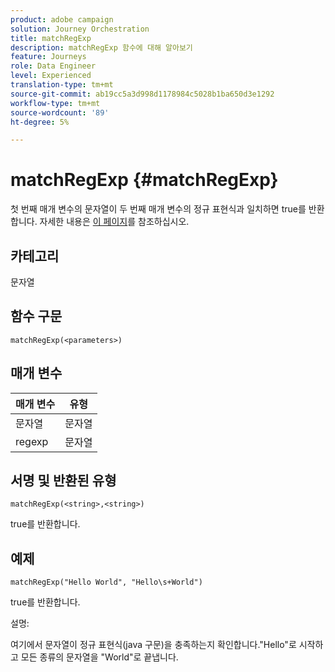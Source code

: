 ```yaml
---
product: adobe campaign
solution: Journey Orchestration
title: matchRegExp
description: matchRegExp 함수에 대해 알아보기
feature: Journeys
role: Data Engineer
level: Experienced
translation-type: tm+mt
source-git-commit: ab19cc5a3d998d1178984c5028b1ba650d3e1292
workflow-type: tm+mt
source-wordcount: '89'
ht-degree: 5%

---
```



# matchRegExp {#matchRegExp}

첫 번째 매개 변수의 문자열이 두 번째 매개 변수의 정규 표현식과 일치하면 true를 반환합니다. 자세한 내용은 [이 페이지](https://docs.oracle.com/javase/7/docs/api/java/util/regex/Pattern.html)를 참조하십시오.

## 카테고리

문자열

## 함수 구문

`matchRegExp(<parameters>)`

## 매개 변수

| 매개 변수 | 유형 |
|--- |--- |
| 문자열 | 문자열 |
| regexp | 문자열 |

## 서명 및 반환된 유형

`matchRegExp(<string>,<string>)`

true를 반환합니다.

## 예제

`matchRegExp("Hello World", "Hello\s+World")`

true를 반환합니다.

설명:

여기에서 문자열이 정규 표현식(java 구문)을 충족하는지 확인합니다.&quot;Hello&quot;로 시작하고 모든 종류의 문자열을 &quot;World&quot;로 끝냅니다.
